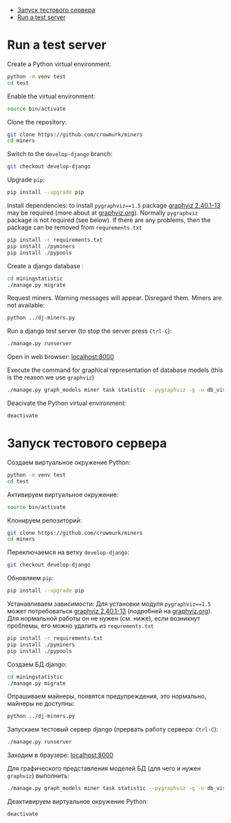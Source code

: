 - [Запуск тестового сервера](#запуск-тестового-сервера)
- [Run a test server](#run-a-test-server)

# Run a test server

Create a Python virtual environment:

```bash
python -m venv test
cd test
```

Enable the virtual environment:

```bash
source bin/activate
```

Clone the repository:

```bash
git clone https://github.com/crowmurk/miners
cd miners
```

Switch to the `develop-django` branch:

```bash
git checkout develop-django
```

Upgrade `pip`:

```bash
pip install --upgrade pip
```

Install dependencies:  to install `pygraphviz==1.5` package [graphviz 2.40.1-13](https://www.archlinux.org/packages/extra/x86_64/graphviz/) may be required (more about at [graphviz.org](http://www.graphviz.org/)). Normally `pygraphviz` package is not required (see below). If there are any problems, then the package can be removed from `requrements.txt`

```bash
pip install -r requirements.txt
pip install ./pyminers
pip install ./pypools
```

Create a django database :

```bash
cd miningstatistic
./manage.py migrate
```

Request miners. Warning messages will appear. Disregard them. Miners are not available:

```bash
python ../dj-miners.py
```

Run a django test server (to stop the server press `Ctrl-C`):

```bash
./manage.py runserver
```

Open in web browser: [localhost:8000](http://localhost:8000)

Execute the command for graphical representation of database models (this is the reason we use `graphviz`)

```bash
./manage.py graph_models miner task statistic --pygraphviz -g -o db_visualized.png
```

Deacivate the Python virtual environment:

```bash
deactivate
```

# Запуск тестового сервера

Создаем виртуальное окружение Python:

```bash
python -m venv test
cd test
```

Активируем виртуальное окружение:

```bash
source bin/activate
```

Клонируем репозиторий:

```bash
git clone https://github.com/crowmurk/miners
cd miners
```

Переключаемся на ветку `develop-django`:

```bash
git checkout develop-django
```

Обновляем `pip`:

```bash
pip install --upgrade pip
```

Устанавливаем зависимости: Для установки модуля `pygraphviz==1.5` может потребоваться [graphviz 2.40.1-13](https://www.archlinux.org/packages/extra/x86_64/graphviz/) (подробней на [graphviz.org](http://www.graphviz.org/)). Для нормальной работы он не нужен (см. ниже), если возникнут проблемы, его можно удалить из `requrements.txt`

```bash
pip install -r requirements.txt
pip install ./pyminers
pip install ./pypools
```

Создаем БД django:

```bash
cd miningstatistic
./manage.py migrate
```

Опрашиваем майнеры, появятся предупреждения, это нормально, майнеры не доступны:

```bash
python ../dj-miners.py
```

Запускаем тестовый сервер django (прервать работу сервера: `Ctrl-C`):

```bash
./manage.py runserver
```

Заходим в браузере: [localhost:8000](http://localhost:8000)

Для графического представления моделей БД (для чего и нужен `graphviz`) выполнить:

```bash
./manage.py graph_models miner task statistic --pygraphviz -g -o db_visualized.png
```

Деактивируем виртуальное окружение Python:

```bash
deactivate
```
